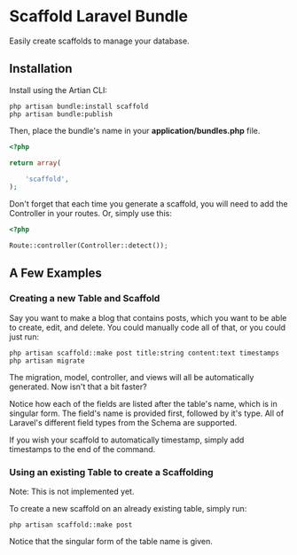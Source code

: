 # Scaffold Laravel Bundle

Easily create scaffolds to manage your database.

## Installation

Install using the Artian CLI:

	php artisan bundle:install scaffold
	php artisan bundle:publish

Then, place the bundle's name in your **application/bundles.php** file.

```php
<?php

return array(

	'scaffold',
);
```

Don't forget that each time you generate a scaffold, you will need to add the
Controller in your routes. Or, simply use this:

```php
<?php

Route::controller(Controller::detect());
```

## A Few Examples

### Creating a new Table and Scaffold

Say you want to make a blog that contains posts, which you want to be able
to create, edit, and delete. You could manually code all of that, or you
could just run:

	php artisan scaffold::make post title:string content:text timestamps
	php artisan migrate

The migration, model, controller, and views will all be automatically generated.
Now isn't that a bit faster?

Notice how each of the fields are listed after the table's name, which is in singular form.
The field's name is provided first, followed by it's type. All of Laravel's different
field types from the Schema are supported.

If you wish your scaffold to automatically timestamp, simply add timestamps to the end of
the command. 

### Using an existing Table to create a Scaffolding

Note: This is not implemented yet.

To create a new scaffold on an already existing table, simply run:

	php artisan scaffold::make post

Notice that the singular form of the table name is given.
